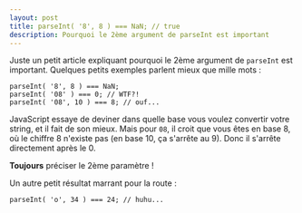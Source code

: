 ```yaml
---
layout: post
title: parseInt( '8', 8 ) === NaN; // true
description: Pourquoi le 2ème argument de parseInt est important
---
```


Juste un petit article expliquant pourquoi le 2ème argument de `parseInt` est
important. Quelques petits exemples parlent mieux que mille mots :

    parseInt( '8', 8 ) === NaN;
    parseInt( '08' ) === 0; // WTF?!
    parseInt( '08', 10 ) === 8; // ouf...

JavaScript essaye de deviner dans quelle base vous voulez convertir votre
string, et il fait de son mieux. Mais pour `08`, il croit que vous êtes en base
8, où le chiffre 8 n'existe pas (en base 10, ça s'arrête au 9). Donc il
s'arrête directement après le 0.

**Toujours** préciser le 2ème paramètre !

Un autre petit résultat marrant pour la route :

    parseInt( 'o', 34 ) === 24; // huhu...

